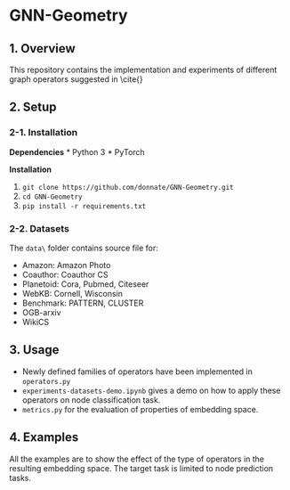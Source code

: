 # GNN-Geometry

## 1. Overview
This repository contains the implementation and experiments of different graph operators suggested in \cite{}

## 2. Setup
### 2-1. Installation

**Dependencies**
    * Python 3
    * PyTorch 

**Installation**

1. `git clone https://github.com/donnate/GNN-Geometry.git`
2. `cd GNN-Geometry`
3. `pip install -r requirements.txt`

### 2-2. Datasets

The `data\` folder contains source file for:
* Amazon: Amazon Photo
* Coauthor: Coauthor CS
* Planetoid: Cora, Pubmed, Citeseer
* WebKB: Cornell, Wisconsin
* Benchmark: PATTERN, CLUSTER
* OGB-arxiv
* WikiCS

## 3. Usage

* Newly defined families of operators have been implemented in `operators.py`
* `experiments-datasets-demo.ipynb` gives a demo on how to apply these operators on node classification task. 
* `metrics.py` for the evaluation of properties of embedding space. 

## 4. Examples

All the examples are to show the effect of the type of operators in the resulting embedding space. The target task is limited to node prediction tasks. 

